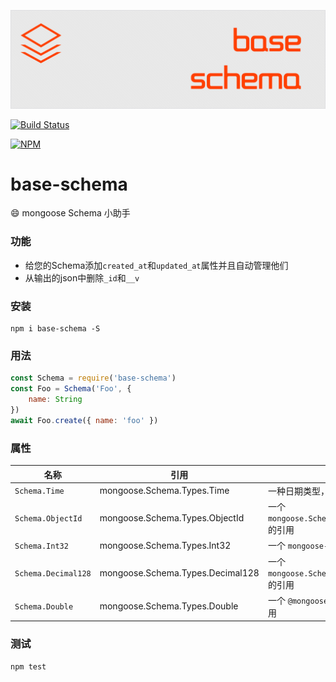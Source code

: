 ![base-schema](art/logo.png)

[![Build Status](https://img.shields.io/travis/ithot-all/base-schema/master.svg?style=flat-square)](https://travis-ci.org/ithot-all/base-schema)

[![NPM](https://nodei.co/npm/base-schema.png?compact=true)](https://npmjs.org/package/base-schema)

# base-schema
:smile: mongoose Schema 小助手

### 功能
- 给您的Schema添加`created_at`和`updated_at`属性并且自动管理他们 
- 从输出的json中删除`_id`和`__v`
  
### 安装 
```
npm i base-schema -S
```

### 用法 
```javascript
const Schema = require('base-schema')
const Foo = Schema('Foo', {
    name: String
})
await Foo.create({ name: 'foo' })
```

### 属性

| 名称                | 引用                             | 描述                                           |
| ------------------- | -------------------------------- | ---------------------------------------------- |
| `Schema.Time`       | mongoose.Schema.Types.Time       | 一种日期类型，获取的是unix时间戳               |
| `Schema.ObjectId`   | mongoose.Schema.Types.ObjectId   | 一个 `mongoose.Schema.Types.ObjectId` 的引用   |
| `Schema.Int32`      | mongoose.Schema.Types.Int32      | 一个 `mongoose-int32` 模块的引用               |
| `Schema.Decimal128` | mongoose.Schema.Types.Decimal128 | 一个 `mongoose.Schema.Types.Decimal128` 的引用 |
| `Schema.Double`     | mongoose.Schema.Types.Double     | 一个 `@mongoosejs/double` 模块的引用           |

### 测试
```
npm test
```